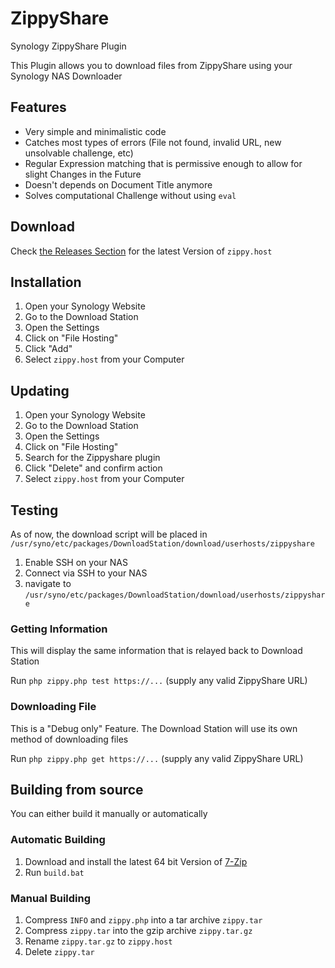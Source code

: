 # ZippyShare

Synology ZippyShare Plugin

This Plugin allows you to download files from ZippyShare using your Synology NAS Downloader

## Features

- Very simple and minimalistic code
- Catches most types of errors (File not found, invalid URL, new unsolvable challenge, etc)
- Regular Expression matching that is permissive enough to allow for slight Changes in the Future
- Doesn't depends on Document Title anymore
- Solves computational Challenge without using `eval`

## Download

Check [the Releases Section](https://github.com/AyrA/ZippyShare/releases) for the latest Version of `zippy.host`

## Installation

1. Open your Synology Website
2. Go to the Download Station
3. Open the Settings
4. Click on "File Hosting"
5. Click "Add"
6. Select `zippy.host` from your Computer

## Updating

1. Open your Synology Website
2. Go to the Download Station
3. Open the Settings
4. Click on "File Hosting"
5. Search for the Zippyshare plugin
6. Click "Delete" and confirm action
7. Select `zippy.host` from your Computer

## Testing

As of now, the download script will be placed in `/usr/syno/etc/packages/DownloadStation/download/userhosts/zippyshare`

1. Enable SSH on your NAS
2. Connect via SSH to your NAS
3. navigate to `/usr/syno/etc/packages/DownloadStation/download/userhosts/zippyshare`

### Getting Information

This will display the same information that is relayed back to Download Station

Run `php zippy.php test https://...` (supply any valid ZippyShare URL)

### Downloading File

This is a "Debug only" Feature.
The Download Station will use its own method of downloading files

Run `php zippy.php get https://...` (supply any valid ZippyShare URL)

## Building from source

You can either build it manually or automatically

### Automatic Building

1. Download and install the latest 64 bit Version of [7-Zip](https://7-zip.org/)
2. Run `build.bat`

### Manual Building

1. Compress `INFO` and `zippy.php` into a tar archive `zippy.tar`
2. Compress `zippy.tar` into the gzip archive `zippy.tar.gz`
3. Rename `zippy.tar.gz` to `zippy.host`
4. Delete `zippy.tar`
